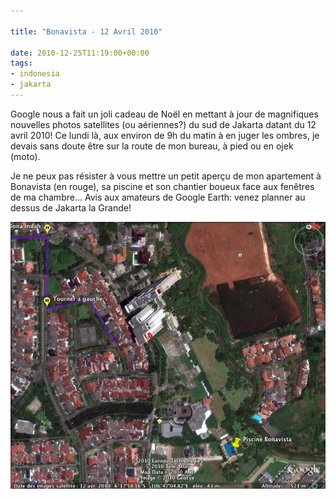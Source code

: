 ```yaml
---

title: "Bonavista - 12 Avril 2010"

date: 2010-12-25T11:19:00+00:00
tags:
- indonesia
- jakarta
---
```


Google nous a fait un joli cadeau de Noël en mettant à jour de magnifiques nouvelles photos satellites (ou aériennes?) du sud de Jakarta datant du 12 avril 2010! Ce lundi là, aux environ de 9h du matin à en juger les ombres, je devais sans doute être sur la route de mon bureau, à pied ou en ojek (moto).

 Je ne peux pas résister à vous mettre un petit aperçu de mon apartement à Bonavista (en rouge), sa piscine et son chantier boueux face aux fenêtres de ma chambre... Avis aux amateurs de Google Earth: venez planner au dessus de Jakarta la Grande!

![](media/Bonavista.jpg.scaled1000.jpg)

